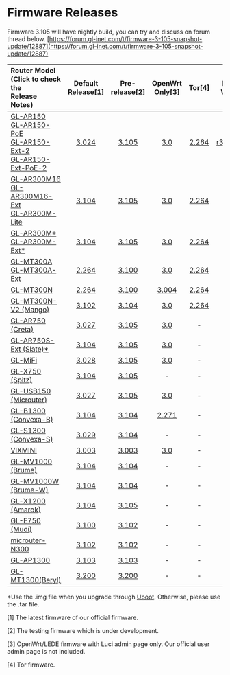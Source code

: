 # Firmware Releases

Firmware 3.105 will have nightly build, you can try and discuss on forum thread below.
[https://forum.gl-inet.com/t/firmware-3-105-snapshot-update/12887](https://forum.gl-inet.com/t/firmware-3-105-snapshot-update/12887)

| Router Model<br>(Click to check the<br>Release Notes) | Default Release[1] | Pre-release[2] | OpenWrt Only[3] | Tor[4] | DD-WRT |
| :----------------------------------------------------------- | :-------: | :------------: | :----------: | :----------------------------------------------------------: | :----------------------------------------------------------: |
| [GL-AR150<br>GL-AR150-PoE<br>GL-AR150-Ext-2<br>GL-AR150-Ext-PoE-2](GL-AR150.md) |     <a href="https://dl.gl-inet.com/firmware/ar150/v1/" target="_blank">3.024</a>     | <a href="https://dl.gl-inet.com/firmware/ar150/testing/" target="_blank">3.105</a> |   <a href="https://dl.gl-inet.com/firmware/ar150/clean/" target="_blank">3.0</a>   |<a href="https://dl.gl-inet.com/firmware/ar150/tor/" target="_blank">2.264</a>|<a href="https://dd-wrt.com/support/other-downloads/?path=betas%2F2018%2F10-19-2018-r37442%2FGL.iNet-AR150%2F" target="_blank">r37442</a>|
| [GL-AR300M16<br>GL-AR300M16-Ext<br>GL-AR300M-Lite](GL-AR300M.md) |     <a href="https://dl.gl-inet.com/firmware/ar300m/v1/" target="_blank">3.104</a>     | <a href="https://dl.gl-inet.com/firmware/ar300m/testing/" target="_blank">3.105</a> |      <a href="https://dl.gl-inet.com/firmware/ar300m/clean/" target="_blank">3.0</a>      |<a href="https://dl.gl-inet.com/firmware/ar300m/tor/" target="_blank">2.264</a>|-|
| [GL-AR300M\*<br>GL-AR300M-Ext*](GL-AR300M.md) | <a href="https://dl.gl-inet.com/firmware/ar300m/nand/v1/" target="_blank">3.104</a> | <a href="https://dl.gl-inet.com/firmware/ar300m/nand/testing/" target="_blank">3.105</a> | <a href="https://dl.gl-inet.com/firmware/ar300m/nand/clean/" target="_blank">3.0</a> |<a href="https://dl.gl-inet.com/firmware/ar300m/nand/tor/" target="_blank">2.264</a>|-|
| [GL-MT300A<br>GL-MT300A-Ext](GL-MT300A.md) | <a href="https://dl.gl-inet.com/firmware/mt300a/v1/" target="_blank">2.264</a> | <a href="https://dl.gl-inet.com/firmware/mt300a/testing/" target="_blank">3.100</a> | <a href="https://dl.gl-inet.com/firmware/mt300a/clean/" target="_blank">3.0</a> |<a href="https://dl.gl-inet.com/firmware/mt300a/tor/" target="_blank">2.264</a>|-|
| [GL-MT300N](GL-MT300N.md)                                   |     <a href="https://dl.gl-inet.com/firmware/mt300n/v1/" target="_blank">2.264</a>     | <a href="https://dl.gl-inet.com/firmware/mt300n/testing/" target="_blank">3.100</a> |      <a href="https://dl.gl-inet.com/firmware/mt300n/clean/" target="_blank">3.004</a>      |<a href="https://dl.gl-inet.com/firmware/mt300n/tor/" target="_blank">2.264</a>|-|
| [GL-MT300N-V2 (Mango)](GL-MT300N-V2.md)                             |     <a href="https://dl.gl-inet.com/firmware/mt300n-v2/v1/" target="_blank">3.102</a>     | <a href="https://dl.gl-inet.com/firmware/mt300n-v2/testing/" target="_blank">3.104</a> | <a href="https://dl.gl-inet.com/firmware/mt300n-v2/clean/" target="_blank">3.0</a> |<a href="https://dl.gl-inet.com/firmware/mt300n-v2/tor/" target="_blank">2.264</a>|-|
| [GL-AR750 (Creta)](GL-AR750.md) |     <a href="https://dl.gl-inet.com/firmware/ar750/v1/" target="_blank">3.027</a>     | <a href="https://dl.gl-inet.com/firmware/ar750/testing/" target="_blank">3.105</a> |     <a href="https://dl.gl-inet.com/firmware/ar750/clean/" target="_blank">3.0</a>     |-|-|
| [GL-AR750S-Ext (Slate)*](GL-AR750S-Ext.md) |     <a href="https://dl.gl-inet.com/firmware/ar750s/release/" target="_blank">3.104</a>     | <a href="https://dl.gl-inet.com/firmware/ar750s/testing/" target="_blank">3.105</a> |   <a href="https://dl.gl-inet.com/firmware/ar750s/clean/" target="_blank">3.0</a>   |-|-|
| [GL-MiFi](GL-MiFi.md) |     <a href="https://dl.gl-inet.com/firmware/mifi/v1/" target="_blank">3.028</a>     | <a href="https://dl.gl-inet.com/firmware/mifi/testing/" target="_blank">3.105</a> |     <a href="https://dl.gl-inet.com/firmware/mifi/clean/" target="_blank">3.0</a>     |-|-|
| [GL-X750 (Spitz)](GL-X750.md) | <a href="https://dl.gl-inet.com/firmware/x750/release/" target="_blank">3.104</a> | <a href="https://dl.gl-inet.com/firmware/x750/testing/" target="_blank">3.105</a> | - |-|-|
| [GL-USB150 (Microuter)](GL-USB150.md)                        |     <a href="https://dl.gl-inet.com/firmware/usb150/v1/" target="_blank">3.027</a>     | <a href="https://dl.gl-inet.com/firmware/usb150/testing/" target="_blank">3.105</a> |     <a href="https://dl.gl-inet.com/firmware/usb150/clean/" target="_blank">3.0</a>     |-|-|
| [GL-B1300 (Convexa-B)](GL-B1300.md)                                     |     <a href="https://dl.gl-inet.com/firmware/b1300/v1/" target="_blank">3.104</a>     |     <a href="https://dl.gl-inet.com/firmware/b1300/testing/" target="_blank">3.104</a>     | <a href="https://dl.gl-inet.com/firmware/b1300/clean/" target="_blank">2.271</a> |-|-|
| [GL-S1300 (Convexa-S)](GL-S1300.md)                                     |     <a href="https://dl.gl-inet.com/firmware/s1300/release/" target="_blank">3.029</a>     |     <a href="https://dl.gl-inet.com/firmware/s1300/testing/" target="_blank">3.104</a>     |-|-||
| [VIXMINI](VIXMINI.md) | <a href="https://dl.gl-inet.com/firmware/vixmini/release/" target="_blank">3.003</a> | <a href="https://dl.gl-inet.com/firmware/vixmini/testing/" target="_blank">3.003</a> | <a href="https://dl.gl-inet.com/firmware/vixmini/clean/" target="_blank">3.0</a> |-|-|
| [GL-MV1000 (Brume)](GL-MV1000.md) | <a href="https://dl.gl-inet.com/firmware/mv1000/release/" target="_blank">3.104</a> | <a href="https://dl.gl-inet.com/firmware/mv1000/testing/" target="_blank">3.104</a> |-|-||
| [GL-MV1000W (Brume-W)](GL-MV1000.md) | <a href="https://dl.gl-inet.com/firmware/mv1000/release/" target="_blank">3.104</a> | <a href="https://dl.gl-inet.com/firmware/mv1000/testing/" target="_blank">3.104</a> |-|-||
| [GL-X1200 (Amarok)](GL-X1200.md) | <a href="https://dl.gl-inet.com/firmware/x1200/release/" target="_blank">3.104</a> | <a href="https://dl.gl-inet.com/firmware/x1200/testing/" target="_blank">3.105</a> |-|-||
| [GL-E750 (Mudi)](GL-E750.md)| <a href="https://dl.gl-inet.com/firmware/e750/release/" target="_blank">3.100</a>| <a href="https://dl.gl-inet.com/firmware/e750/testing/" target="_blank">3.102</a> |-|-|-|
| [microuter-N300](microuter-N300.md)| <a href="https://dl.gl-inet.com/firmware/n300/release/" target="_blank">3.102</a>| <a href="https://dl.gl-inet.com/firmware/n300/testing/" target="_blank">3.102</a> |-|-|-|
| [GL-AP1300](GL-AP1300.md) | <a href="http://dl.gl-inet.com/firmware/ap1300/release/" target="_blank">3.103</a>| <a href="https://dl.gl-inet.com/firmware/ap1300/testing/" target="_blank">3.103</a> |-|-|-|
| [GL-MT1300(Beryl)](GL-MT1300.md) | <a href="http://dl.gl-inet.com/firmware/mt1300/release/" target="_blank">3.200</a>| <a href="https://dl.gl-inet.com/firmware/mt1300/testing/" target="_blank">3.200</a> |-|-|-|

*Use the .img file when you upgrade through <a href="https://docs.gl-inet.com/en/3/troubleshooting/debrick/" target="_blank">Uboot</a>. Otherwise, please use the .tar file.

[1] The latest firmware of our official firmware.

[2] The testing firmware which is under development.

[3] OpenWrt/LEDE firmware with Luci admin page only. Our official user admin page is not included.

[4] Tor firmware.

